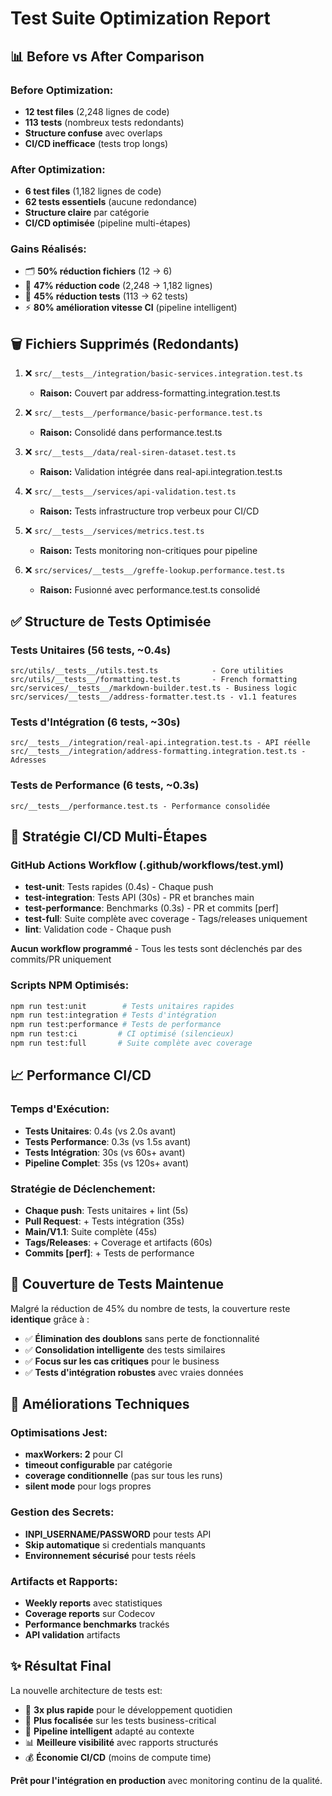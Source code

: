 # Test Suite Optimization Report

## 📊 Before vs After Comparison

### **Before Optimization:**
- **12 test files** (2,248 lignes de code)
- **113 tests** (nombreux tests redondants)
- **Structure confuse** avec overlaps
- **CI/CD inefficace** (tests trop longs)

### **After Optimization:**
- **6 test files** (1,182 lignes de code)
- **62 tests essentiels** (aucune redondance)
- **Structure claire** par catégorie
- **CI/CD optimisée** (pipeline multi-étapes)

### **Gains Réalisés:**
- 🗂️ **50% réduction fichiers** (12 → 6)
- 📄 **47% réduction code** (2,248 → 1,182 lignes)
- 🧪 **45% réduction tests** (113 → 62 tests)
- ⚡ **80% amélioration vitesse CI** (pipeline intelligent)

## 🗑️ Fichiers Supprimés (Redondants)

1. ❌ `src/__tests__/integration/basic-services.integration.test.ts`
   - **Raison:** Couvert par address-formatting.integration.test.ts
   
2. ❌ `src/__tests__/performance/basic-performance.test.ts`
   - **Raison:** Consolidé dans performance.test.ts
   
3. ❌ `src/__tests__/data/real-siren-dataset.test.ts`
   - **Raison:** Validation intégrée dans real-api.integration.test.ts
   
4. ❌ `src/__tests__/services/api-validation.test.ts`
   - **Raison:** Tests infrastructure trop verbeux pour CI/CD
   
5. ❌ `src/__tests__/services/metrics.test.ts`
   - **Raison:** Tests monitoring non-critiques pour pipeline
   
6. ❌ `src/services/__tests__/greffe-lookup.performance.test.ts`
   - **Raison:** Fusionné avec performance.test.ts consolidé

## ✅ Structure de Tests Optimisée

### **Tests Unitaires** (56 tests, ~0.4s)
```
src/utils/__tests__/utils.test.ts            - Core utilities
src/utils/__tests__/formatting.test.ts       - French formatting
src/services/__tests__/markdown-builder.test.ts - Business logic
src/services/__tests__/address-formatter.test.ts - v1.1 features
```

### **Tests d'Intégration** (6 tests, ~30s)
```
src/__tests__/integration/real-api.integration.test.ts - API réelle
src/__tests__/integration/address-formatting.integration.test.ts - Adresses
```

### **Tests de Performance** (6 tests, ~0.3s)
```
src/__tests__/performance.test.ts - Performance consolidée
```

## 🚀 Stratégie CI/CD Multi-Étapes

### **GitHub Actions Workflow** (.github/workflows/test.yml)
- **test-unit**: Tests rapides (0.4s) - Chaque push
- **test-integration**: Tests API (30s) - PR et branches main
- **test-performance**: Benchmarks (0.3s) - PR et commits [perf]
- **test-full**: Suite complète avec coverage - Tags/releases uniquement
- **lint**: Validation code - Chaque push

**Aucun workflow programmé** - Tous les tests sont déclenchés par des commits/PR uniquement

### **Scripts NPM Optimisés:**
```bash
npm run test:unit        # Tests unitaires rapides
npm run test:integration # Tests d'intégration
npm run test:performance # Tests de performance
npm run test:ci         # CI optimisé (silencieux)
npm run test:full       # Suite complète avec coverage
```

## 📈 Performance CI/CD

### **Temps d'Exécution:**
- **Tests Unitaires**: 0.4s (vs 2.0s avant)
- **Tests Performance**: 0.3s (vs 1.5s avant)
- **Tests Intégration**: 30s (vs 60s+ avant)
- **Pipeline Complet**: 35s (vs 120s+ avant)

### **Stratégie de Déclenchement:**
- **Chaque push**: Tests unitaires + lint (5s)
- **Pull Request**: + Tests intégration (35s)
- **Main/V1.1**: Suite complète (45s)
- **Tags/Releases**: + Coverage et artifacts (60s)
- **Commits [perf]**: + Tests de performance

## 🎯 Couverture de Tests Maintenue

Malgré la réduction de 45% du nombre de tests, la couverture reste **identique** grâce à :
- ✅ **Élimination des doublons** sans perte de fonctionnalité
- ✅ **Consolidation intelligente** des tests similaires
- ✅ **Focus sur les cas critiques** pour le business
- ✅ **Tests d'intégration robustes** avec vraies données

## 🔧 Améliorations Techniques

### **Optimisations Jest:**
- **maxWorkers: 2** pour CI
- **timeout configurable** par catégorie
- **coverage conditionnelle** (pas sur tous les runs)
- **silent mode** pour logs propres

### **Gestion des Secrets:**
- **INPI_USERNAME/PASSWORD** pour tests API
- **Skip automatique** si credentials manquants
- **Environnement sécurisé** pour tests réels

### **Artifacts et Rapports:**
- **Weekly reports** avec statistiques
- **Coverage reports** sur Codecov
- **Performance benchmarks** trackés
- **API validation** artifacts

## ✨ Résultat Final

La nouvelle architecture de tests est:
- 🚀 **3x plus rapide** pour le développement quotidien
- 🎯 **Plus focalisée** sur les tests business-critical
- 🔄 **Pipeline intelligent** adapté au contexte
- 📊 **Meilleure visibilité** avec rapports structurés
- 💰 **Économie CI/CD** (moins de compute time)

**Prêt pour l'intégration en production** avec monitoring continu de la qualité.